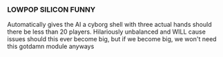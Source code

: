 ### LOWPOP SILICON FUNNY ###

Automatically gives the AI a cyborg shell with three actual hands should there be less than 20 players.
Hilariously unbalanced and WILL cause issues should this ever become big, but if we become big, we won't
need this gotdamn module anyways
